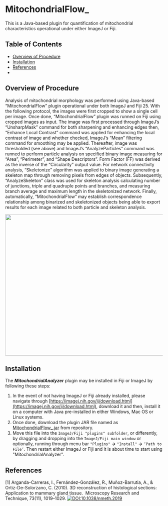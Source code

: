 # MitochondrialFlow_
This is a Java-based plugin for quantification of mitochondrial characteristics operational under either ImageJ or Fiji. 
## Table of Contents  
- [Overview of Procedure](#overview-of-procedure)
- [Installation](#installation)
- [References](#references)
-
<a name="overview-of-procedure"></a>
## Overview of Procedure
Analysis of mitochondrial morphology was performed using Java-based “MitochondrialFlow” plugin operational under both ImageJ and Fiji 25. With the following protocol, the images were first cropped to show a single cell per image. Once done, “MitochondrialFlow” plugin was runned on Fiji using cropped images as input. The image was first processed through ImageJ’s “UnsharpMask” command for both sharpening and enhancing edges then, “Enhance Local Contrast” command was applied for enhancing the local contrast of image and whether checked, ImageJ’s “Mean” filtering command for smoothing may be applied. Thereafter, image was thresholded (see above) and ImageJ’s “AnalyzeParticles” command was runned to perform particle analysis on specified binary image measuring for “Area”, “Perimeter”, and “Shape Descriptors”. Form Factor (FF) was derived as the inverse of the “Circularity” output value. For network connectivity analysis, “Skeletonize” algorithm was applied to binary image  generating a skeleton map through removing pixels from edges of objects. Subsequently, “AnalyzeSkeleton” class was used for skeleton analysis calculating number of junctions, triple and quadruple points and branches, and measuring branch average and maximum length in the skeletonized network. Finally, automatically, “MitochondrialFlow” may establish correspondence relationship among binarized and skeletonized objects being able to export results for each image related to both particle and skeleton analysis.


<p align="center">
  <img width="800" height="450" src="https://user-images.githubusercontent.com/83207172/157086168-08937cb3-10f3-4812-b29b-7e77489db918.png">
</p>

<a name="installation"></a>
## Installation

The ***MitochondrialAnalyzer*** plugin may be installed in Fiji or ImageJ by following these steps:

1. In the event of not having ImageJ or Fiji already installed, please navigate through [https://imagej.nih.gov/ij/download.html](https://imagej.nih.gov/ij/download.html), download it and then, install it on a computer with Java pre-installed in either Windows, Mac OS or Linux systems.
2.  Once done, download the plugin JAR file named as [MitochondrialFlow_.jar](https://github.com/QuantitativeImageAnalysisUnitCNB/MitochondrialAnalyzer_/blob/master/MitochondrialAnalyzer_.jar) from repository.
3.  Move this file into the `ImageJ/Fiji "plugins" subfolder`, or differently, by dragging and dropping into the `ImageJ/Fiji main window` or optionally, running through menu bar `"Plugins"` **→** `"Install"` **→**  `‘Path to File’`. Then restart either ImageJ or Fiji and it is about time to start using "MitochondrialAnalyzer".
<a name="references"></a>
## References
<a id="1">[1]</a> 
Arganda-Carreras, I., Fernández-González, R., Muñoz-Barrutia, A., & Ortiz-De-Solorzano, C. (2010). 
3D reconstruction of histological sections: Application to mammary gland tissue. 
Microscopy Research and Technique, 73(11), 1019–1029. [![DOI:10.1038/nmeth.2019](http://img.shields.io/badge/DOI-10.1101/2021.01.08.425840-B31B1B.svg)](https://doi.org/10.1002/jemt.20829)


